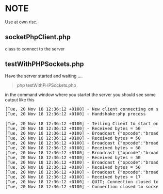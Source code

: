 
# NOTE


Use at own risc. 

## socketPhpClient.php

class to connect to the server 

## testWithPHPSockets.php

Have the server started and waiting ....

> php testWithPHPSockets.php

in the command window  where you startet the server you should see some output
like this 
<pre>
[Tue, 20 Nov 18 12:36:12 +0100] - New client connecting on socket #7
[Tue, 20 Nov 18 12:36:12 +0100] - Handshake:php process

[Tue, 20 Nov 18 12:36:12 +0100] - Telling Client to start on  #8
[Tue, 20 Nov 18 12:36:12 +0100] - Received bytes = 50
[Tue, 20 Nov 18 12:36:12 +0100] - Broadcast {"opcode":"broadcast","message1":"hallo from PHP"}
[Tue, 20 Nov 18 12:36:12 +0100] - Received bytes = 50
[Tue, 20 Nov 18 12:36:12 +0100] - Broadcast {"opcode":"broadcast","message2":"hallo from PHP"}
[Tue, 20 Nov 18 12:36:12 +0100] - Received bytes = 50
[Tue, 20 Nov 18 12:36:12 +0100] - Broadcast {"opcode":"broadcast","message3":"hallo from PHP"}
[Tue, 20 Nov 18 12:36:12 +0100] - Received bytes = 50
[Tue, 20 Nov 18 12:36:12 +0100] - Broadcast {"opcode":"broadcast","message4":"hallo from PHP"}
[Tue, 20 Nov 18 12:36:12 +0100] - Received bytes = 50
[Tue, 20 Nov 18 12:36:12 +0100] - Broadcast {"opcode":"broadcast","message5":"hallo from PHP"}
[Tue, 20 Nov 18 12:36:12 +0100] - Received bytes = 17
[Tue, 20 Nov 18 12:36:12 +0100] - QUIT; Connection closed to socket #8
[Tue, 20 Nov 18 12:36:12 +0100] - Connection closed to socket #8
</pre>